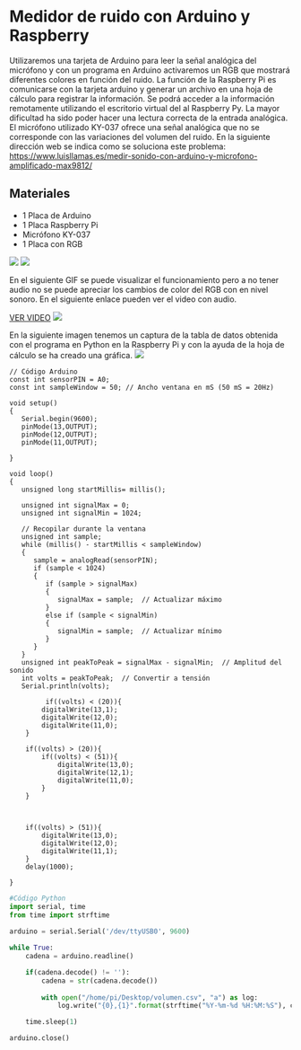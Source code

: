 # Medidor de ruido con Arduino y Raspberry 

Utilizaremos una tarjeta de Arduino para leer la señal analógica del micrófono y con un programa en Arduino activaremos un RGB que mostrará diferentes colores en función del ruido.
La función de la Raspberry Pi es comunicarse con la tarjeta arduino y generar un archivo en una hoja de cálculo para registrar la información.
Se podrá acceder a la información remotamente utilizando el escritorio virtual del al Raspberry Py.
La mayor dificultad ha sido poder hacer una lectura correcta de la entrada analógica. El micrófono utilizado KY-037 ofrece una señal analógica que no se corresponde con las variaciones del volumen del ruido. En la siguiente dirección web se indica como se soluciona este problema:
https://www.luisllamas.es/medir-sonido-con-arduino-y-microfono-amplificado-max9812/

## Materiales

- 1 Placa de Arduino
- 1 Placa Raspberry Pi
- Micrófono KY-037
- 1 Placa con RGB



![](Arduino_Raspberry.jpg)
![](Arduino_RGB_KY037.jpg)

En el siguiente GIF se puede visualizar el funcionamiento pero a no tener audio no se puede apreciar los cambios de color del RGB con en nivel sonoro. En el siguiente enlace pueden ver el video con audio.

[VER VIDEO](https://github.com/pepegarcia125/Practicas/blob/master/Medidor-Sonido/Medidor-de-sonido.mp4)
![](Medidor_sonido.gif)

En la siguiente imagen tenemos un captura de la tabla de datos obtenida con el programa en Python en la Raspberry Pi y con la ayuda de la hoja de cálculo se ha creado una gráfica.
![](Datos_Gráfica.png)


```arduino
// Código Arduino
const int sensorPIN = A0;
const int sampleWindow = 50; // Ancho ventana en mS (50 mS = 20Hz)
 
void setup() 
{
   Serial.begin(9600);
   pinMode(13,OUTPUT);
   pinMode(12,OUTPUT);
   pinMode(11,OUTPUT);

}
 
void loop() 
{
   unsigned long startMillis= millis();
 
   unsigned int signalMax = 0;
   unsigned int signalMin = 1024;
 
   // Recopilar durante la ventana
   unsigned int sample;
   while (millis() - startMillis < sampleWindow)
   {
      sample = analogRead(sensorPIN);
      if (sample < 1024)
      {
         if (sample > signalMax)
         {
            signalMax = sample;  // Actualizar máximo
         }
         else if (sample < signalMin)
         {
            signalMin = sample;  // Actualizar mínimo
         }
      }
   }
   unsigned int peakToPeak = signalMax - signalMin;  // Amplitud del sonido
   int volts = peakToPeak;  // Convertir a tensión
   Serial.println(volts);

         if((volts) < (20)){
        digitalWrite(13,1);
        digitalWrite(12,0);
        digitalWrite(11,0);
    }
    
    if((volts) > (20)){
        if((volts) < (51)){
            digitalWrite(13,0);
            digitalWrite(12,1);
            digitalWrite(11,0);
        }
    }


    
    if((volts) > (51)){
        digitalWrite(13,0);
        digitalWrite(12,0);
        digitalWrite(11,1);
    }
    delay(1000);

}
```


```python
#Código Python
import serial, time
from time import strftime
 
arduino = serial.Serial('/dev/ttyUSB0', 9600)

while True:
    cadena = arduino.readline()

    if(cadena.decode() != ''):
        cadena = str(cadena.decode())
       
        with open("/home/pi/Desktop/volumen.csv", "a") as log:
            log.write("{0},{1}".format(strftime("%Y-%m-%d %H:%M:%S"), cadena))

    time.sleep(1)

arduino.close()

```
